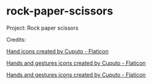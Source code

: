 # rock-paper-scissors
Project: Rock paper scissors

<p>Credits:</p>
<a href="https://www.flaticon.com/free-icons/hand" title="hand icons">Hand icons created by Cuputo - Flaticon</a>

<a href="https://www.flaticon.com/free-icons/hands-and-gestures" title="hands and gestures icons">Hands and gestures icons created by Cuputo - Flaticon</a>

<a href="https://www.flaticon.com/free-icons/hands-and-gestures" title="hands and gestures icons">Hands and gestures icons created by Cuputo - Flaticon</a>